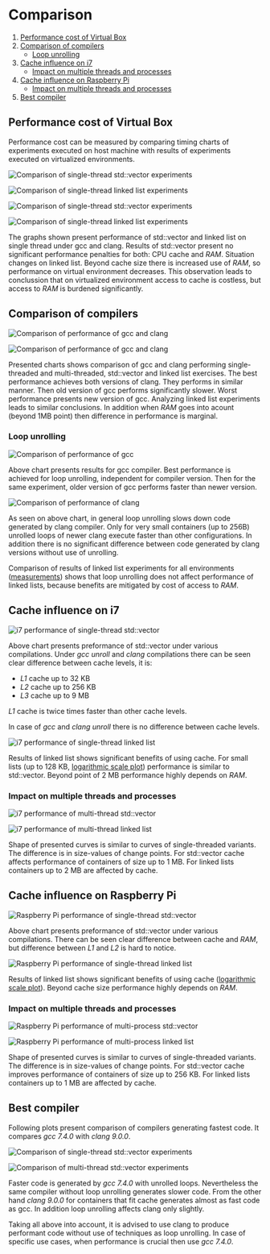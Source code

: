 # <a name="top"></a> Comparison

1. [Performance cost of Virtual Box](#vbox_perform)
2. [Comparison of compilers](#compilers)
    - [Loop unrolling](#loop_unrolling)
3. [Cache influence on i7](#i7_cache)
    - [Impact on multiple threads and processes](#i7_cache_multi)
4. [Cache influence on Raspberry Pi](#rpi_cache)
    - [Impact on multiple threads and processes](#rpi_cache_multi)
5. [Best compiler](#best_compiler)



## <a name="vbox_perform"></a> Performance cost of Virtual Box

Performance cost can be measured by comparing timing charts of experiments executed on host machine with results of experiments executed on virtualized environments.

![Comparison of single-thread std::vector experiments](i7-i7_vbox_1/gcc-gcc_unroll/vector_st_data_plot.png "Comparison of single-thread std::vector experiments")

![Comparison of single-thread linked list experiments](i7-i7_vbox_1/gcc-gcc_unroll/cllist_st_data_plot.png "Comparison of single-thread linked list experiments")

![Comparison of single-thread std::vector experiments](i7-i7_vbox_1/clang-clang_unroll/vector_st_data_plot.png "Comparison of single-thread std::vector experiments")

![Comparison of single-thread linked list experiments](i7-i7_vbox_1/clang-clang_unroll/cllist_st_data_plot.png "Comparison of single-thread linked list experiments")

The graphs shown present performance of std::vector and linked list on single thread under gcc and clang. Results of std::vector present no significant performance penalties for both: CPU cache and *RAM*. Situation changes on linked list. Beyond cache size there is increased use of *RAM*, so performance on virtual environment decreases. This observation leads to conclussion that on virtualized environment access to cache is costless, but access to *RAM* is burdened significantly.



## <a name="compilers"></a> Comparison of compilers

![Comparison of performance of gcc and clang](i7_vbox_1-i7_vbox_2/gcc-clang/vector_st_data_plot.png "Comparison of performance of gcc and clang")

![Comparison of performance of gcc and clang](i7_vbox_1-i7_vbox_2/gcc-clang/vector_mt_data_plot_average.png "Comparison of performance of gcc and clang")

Presented charts shows comparison of gcc and clang performing single-threaded and multi-threaded, std::vector and linked list exercises. The best performance achieves both versions of clang. They performs in similar manner. Then old version of gcc performs significantly slower. Worst performance presents new version of gcc.
Analyzing linked list experiments leads to similar conclusions. In addition when *RAM* goes into acount (beyond 1MB point) then difference in performance is marginal.


### <a name="loop_unrolling"></a> Loop unrolling

![Comparison of performance of gcc](i7_vbox_1-i7_vbox_2/gcc-gcc_unroll/vector_st_data_plot.png "Comparison of performance of gcc")

Above chart presents results for gcc compiler. Best performance is achieved for loop unrolling, independent for compiler version. Then for the same experiment, older version of gcc performs faster than newer version.


![Comparison of performance of clang](i7_vbox_1-i7_vbox_2/clang-clang_unroll/vector_st_data_plot.png "Comparison of performance of clang")

As seen on above chart, in general loop unrolling slows down code generated by clang compiler. Only for very small containers (up to 256B) unrolled loops of newer clang execute faster than other configurations. In addition there is no significant difference between code generated by clang versions without use of unrolling. 


Comparison of results of linked list experiments for all environments ([measurements](../measurements/README.md)) shows that loop unrolling does not affect performance of linked lists, because benefits are mitigated by cost of access to *RAM*.



## <a name="i7_cache"></a> Cache influence on i7

![i7 performance of single-thread std::vector](i7/vector_st_data_plot.png "i7 performance of single-thread std::vector")

Above chart presents preformance of std::vector under various compilations. Under *gcc unroll* and *clang* compilations there can be seen clear difference between cache levels, it is:
- *L1* cache up to 32 KB
- *L2* cache up to 256 KB
- *L3* cache up to 9 MB

*L1* cache is twice times faster than other cache levels.

In case of *gcc* and *clang unroll* there is no difference between cache levels.


![i7 performance of single-thread linked list](i7/cllist_st_data_plot.png "i7 performance of single-thread linked list")

Results of linked list shows significant benefits of using cache. For small lists (up to 128 KB, [logarithmic scale plot](i7/cllist_st_data_plot_log.png)) performance is similar to std::vector. Beyond point of 2 MB performance highly depends on *RAM*. 


### <a name="i7_cache_multi"></a> Impact on multiple threads and processes

![i7 performance of multi-thread std::vector](i7/vector_mt_data_plot_average.png "i7 performance of multi-thread std::vector")

![i7 performance of multi-thread linked list](i7/cllist_mt_data_plot_average.png "i7 performance of multi-thread linked list")

Shape of presented curves is similar to curves of single-threaded variants. The difference is in size-values of change points. For std::vector cache affects performance of containers of size up to 1 MB. For linked lists containers up to 2 MB are affected by cache.



## <a name="rpi_cache"></a> Cache influence on Raspberry Pi

![Raspberry Pi performance of single-thread std::vector](rpi3/vector_st_data_plot.png "Raspberry Pi performance of single-thread std::vector")

Above chart presents preformance of std::vector under various compilations. There can be seen clear difference between cache and *RAM*, but difference between *L1* and *L2* is hard to notice.


![Raspberry Pi performance of single-thread linked list](rpi3/cllist_st_data_plot.png "Raspberry Pi performance of single-thread linked list")

Results of linked list shows significant benefits of using cache ([logarithmic scale plot](rpi3/cllist_st_data_plot_log.png)). Beyond cache size performance highly depends on *RAM*. 


### <a name="rpi_cache_multi"></a> Impact on multiple threads and processes

![Raspberry Pi performance of multi-process std::vector](rpi3/vector_mp_data_plot_average.png "Raspberry Pi performance of multi-process std::vector")

![Raspberry Pi performance of multi-process linked list](rpi3/cllist_mp_data_plot_average.png "Raspberry Pi performance of multi-process linked list")

Shape of presented curves is similar to curves of single-threaded variants. The difference is in size-values of change points. For std::vector cache improves performance of containers of size up to 256 KB. For linked lists containers up to 1 MB are affected by cache.



## <a name="best_compiler"></a> Best compiler

Following plots present comparison of compilers generating fastest code. It compares *gcc 7.4.0* with *clang 9.0.0*.

![Comparison of single-thread std::vector experiments](gcc7-clang9/vector_st_data_plot.png "Comparison of single-thread std::vector experiments")

![Comparison of multi-thread std::vector experiments](gcc7-clang9/vector_mt_data_plot_average.png "Comparison of multi-thread std::vector experiments")

Faster code is generated by *gcc 7.4.0* with unrolled loops. Nevertheless the same compiler without loop unrolling generates slower code. From the other hand *clang 9.0.0* for containers that fit cache generates almost as fast code as gcc. In addition loop unrolling affects clang only slightly.

Taking all above into account, it is advised to use clang to produce performant code without use of techniques as loop unrolling. In case of specific use cases, when performance is crucial then use *gcc 7.4.0*.

